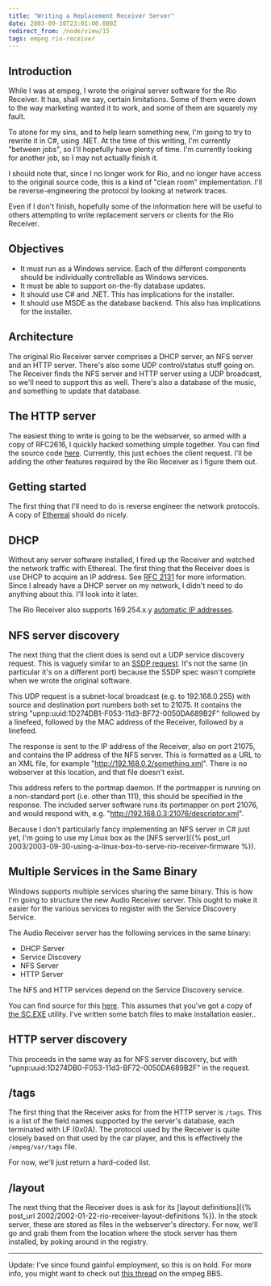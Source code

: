 ```yaml
---
title: "Writing a Replacement Receiver Server"
date: 2003-09-30T23:01:00.000Z
redirect_from: /node/view/15
tags: empeg rio-receiver
---
```


## Introduction

While I was at empeg, I wrote the original server software for the Rio Receiver. It has, shall we say, certain
limitations. Some of them were down to the way marketing wanted it to work, and some of them are squarely my fault.

To atone for my sins, and to help learn something new, I'm going to try to rewrite it in C#, using .NET. At the time of
this writing, I'm currently "between jobs", so I'll hopefully have plenty of time. I'm currently looking for another
job, so I may not actually finish it.

I should note that, since I no longer work for Rio, and no longer have access to the original source code, this is a
kind of "clean room" implementation. I'll be reverse-engineering the protocol by looking at network traces.

Even if I don't finish, hopefully some of the information here will be useful to others attempting to write replacement
servers or clients for the Rio Receiver.

## Objectives

*   It must run as a Windows service. Each of the different components should be individually controllable as Windows services.
*   It must be able to support on-the-fly database updates.
*   It should use C# and .NET. This has implications for the installer.
*   It should use MSDE as the database backend. This also has implications for the installer.

## Architecture

The original Rio Receiver server comprises a DHCP server, an NFS server and an HTTP server. There's also some UDP
control/status stuff going on. The Receiver finds the NFS server and HTTP server using a UDP broadcast, so we'll need to
support this as well. There's also a database of the music, and something to update that database.

## The HTTP server

The easiest thing to write is going to be the webserver, so armed with a copy of RFC2616, I quickly hacked something
simple together. You can find the source code [here](/files/simple_httpd.zip). Currently, this just echoes the client
request. I'll be adding the other features required by the Rio Receiver as I figure them out.

## Getting started

The first thing that I'll need to do is reverse engineer the network protocols. A copy of
[Ethereal](http://www.ethereal.com/) should do nicely.

## DHCP

Without any server software installed, I fired up the Receiver and watched the network traffic with Ethereal. The first
thing that the Receiver does is use DHCP to acquire an IP address. See [RFC 2131](http://www.ietf.org/rfc/rfc2131.txt)
for more information. Since I already have a DHCP server on my network, I didn't need to do anything about this. I'll
look into it later.

The Rio Receiver also supports 169.254.x.y [automatic IP addresses](http://www.upnp.org/download/draft-ietf-zeroconf-ipv4-linklocal-01-Apr.txt).

## NFS server discovery

The next thing that the client does is send out a UDP service discovery request. This is vaguely similar to an
[SSDP request](http://www.upnp.org/download/draft_cai_ssdp_v1_03.txt). It's not the same (in particular it's on a different
port) because the SSDP spec wasn't complete when we wrote the original software.

This UDP request is a subnet-local broadcast (e.g. to 192.168.0.255) with source and destination port numbers both set
to 21075. It contains the string "upnp:uuid:1D274DB1-F053-11d3-BF72-0050DA689B2F" followed by a linefeed, followed by
the MAC address of the Receiver, followed by a linefeed.

The response is sent to the IP address of the Receiver, also on port 21075, and contains the IP address of the NFS
server. This is formatted as a URL to an XML file, for example "http://192.168.0.2/something.xml". There is no webserver
at this location, and that file doesn't exist.

This address refers to the portmap daemon. If the portmapper is running on a non-standard port (i.e. other than 111),
this should be specified in the response. The included server software runs its portmapper on port 21076, and would
respond with, e.g. "http://192.168.0.3:21076/descriptor.xml".

Because I don't particularly fancy implementing an NFS server in C# just yet, I'm going to use my Linux box as the
[NFS server]({% post_url 2003/2003-09-30-using-a-linux-box-to-serve-rio-receiver-firmware %}).

## Multiple Services in the Same Binary

Windows supports multiple services sharing the same binary. This is how I'm going to structure the new Audio Receiver server. This ought to make it easier for the various services to register with the Service Discovery Service.

The Audio Receiver server has the following services in the same binary:

*   DHCP Server
*   Service Discovery
*   NFS Server
*   HTTP Server

The NFS and HTTP services depend on the Service Discovery service.

You can find source for this [here](/files/shared_services.zip). This assumes that you've got a copy of [the
SC.EXE](http://msdn.microsoft.com/archive/default.asp?url=/archive/en-us/dnarpic/html/msdn_scmslite.asp) utility. I've
written some batch files to make installation easier..

## HTTP server discovery

This proceeds in the same way as for NFS server discovery, but with "upnp:uuid:1D274DB0-F053-11d3-BF72-0050DA689B2F" in
the request.

## /tags

The first thing that the Receiver asks for from the HTTP server is `/tags`. This is a list of the field names supported
by the server's database, each terminated with LF (0x0A). The protocol used by the Receiver is quite closely based on
that used by the car player, and this is effectively the `/empeg/var/tags` file.

For now, we'll just return a hard-coded list.

## /layout

The next thing that the Receiver does is ask for its [layout definitions]({% post_url 2002/2002-01-22-rio-receiver-layout-definitions %}). In the stock server, these are
stored as files in the webserver's directory. For now, we'll go and grab them from the location where the stock server
has them installed, by poking around in the registry.

----

Update: I've since found gainful employment, so this is on hold. For more info, you might want to check out [this thread](http://empeg.comms.net/php/showthreaded.php?Cat=&Board=hackers_prog&Number=181804) on the empeg BBS.
